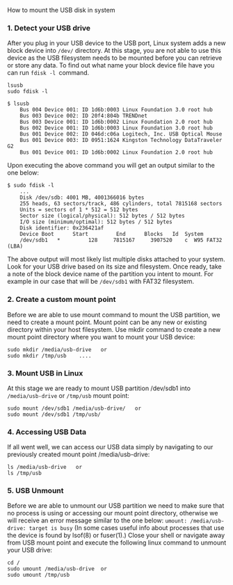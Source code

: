 How to mount the USB disk in system

### 1. Detect your USB drive
After you plug in your USB device to the USB port, Linux system adds a new block device into `/dev/` directory. At this stage, you are not able to use this device as the USB filesystem needs to be mounted before you can retrieve or store any data. To find out what name your block device file have you can run `fdisk -l `command.

```shell
lsusb
sudo fdisk -l
```
```shell
$ lsusb
	Bus 004 Device 001: ID 1d6b:0003 Linux Foundation 3.0 root hub
	Bus 003 Device 002: ID 20f4:804b TRENDnet
	Bus 003 Device 001: ID 1d6b:0002 Linux Foundation 2.0 root hub
	Bus 002 Device 001: ID 1d6b:0003 Linux Foundation 3.0 root hub
	Bus 001 Device 002: ID 046d:c06a Logitech, Inc. USB Optical Mouse
	Bus 001 Device 003: ID 0951:1624 Kingston Technology DataTraveler G2
	Bus 001 Device 001: ID 1d6b:0002 Linux Foundation 2.0 root hub
```

Upon executing the above command you will get an output similar to the one below:
```shell        
$ sudo fdisk -l
	...    
	Disk /dev/sdb: 4001 MB, 4001366016 bytes
	255 heads, 63 sectors/track, 486 cylinders, total 7815168 sectors
	Units = sectors of 1 * 512 = 512 bytes
	Sector size (logical/physical): 512 bytes / 512 bytes
	I/O size (minimum/optimal): 512 bytes / 512 bytes
	Disk identifier: 0x236421af
	Device Boot      Start         End      Blocks   Id  System
	/dev/sdb1   *         128     7815167     3907520    c  W95 FAT32 (LBA)
```
The above output will most likely list multiple disks attached to your system. Look for your USB drive based on its size and filesystem. Once ready, take a note of the block device name of the partition you intent to mount. For example in our case that will be `/dev/sdb1` with FAT32 filesystem.

### 2. Create a custom mount point
Before we are able to use mount command to mount the USB partition, we need to create a mount point. Mount point can be any new or existing directory within your host filesystem. Use mkdir command to create a new mount point directory where you want to mount your USB device:
```shell
sudo mkdir /media/usb-drive   or
sudo mkdir /tmp/usb    ....
```

### 3. Mount USB in Linux
At this stage we are ready to mount USB partition /dev/sdb1 into `/media/usb-drive` or `/tmp/usb` mount point:

```shell
sudo mount /dev/sdb1 /media/usb-drive/   or
sudo mount /dev/sdb1 /tmp/usb/
```

### 4. Accessing USB Data
If all went well, we can access our USB data simply by navigating to our previously created mount point /media/usb-drive:
```shell
ls /media/usb-drive   or
ls /tmp/usb
```

### 5. USB Unmount
Before we are able to unmount our USB partition we need to make sure that no process is using or accessing our mount point directory, otherwise we will receive an error message similar to the one below:
`umount: /media/usb-drive: target is busy`
(In some cases useful info about processes that
use the device is found by lsof(8) or fuser(1).)
Close your shell or navigate away from USB mount point and execute the following linux command to unmount your USB drive:

```shell
cd /
sudo umount /media/usb-drive  or
sudo umount /tmp/usb
```
